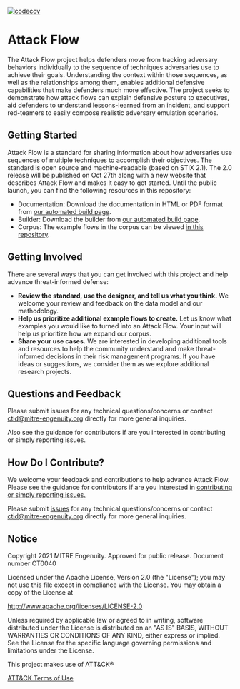 [![codecov](https://codecov.io/gh/center-for-threat-informed-defense/attack-flow/branch/main/graph/badge.svg?token=MSGpc9mM6U)](https://codecov.io/gh/center-for-threat-informed-defense/attack-flow)

<!--
When updating README.md, take a look at overview.rst and consider if you should
make the same updates there.
-->

# Attack Flow

The Attack Flow project helps defenders move from tracking adversary behaviors
individually to the sequence of techniques adversaries use to achieve their
goals. Understanding the context within those sequences, as well as the
relationships among them, enables additional defensive capabilities that make
defenders much more effective. The project seeks to demonstrate how attack flows
can explain defensive posture to executives, aid defenders to understand
lessons-learned from an incident, and support red-teamers to easily compose
realistic adversary emulation scenarios.

## Getting Started

Attack Flow is a standard for sharing information about how adversaries use sequences of
multiple techniques to accomplish their objectives. The standard is open source and machine-readable 
(based on STIX 2.1). The 2.0 release will be published on Oct 27th along with a new website
that describes Attack Flow and makes it easy to get started. Until the public launch, you can
find the following resources in this repository:

* Documentation: Download the documentation in HTML or PDF format from [our automated build page](https://github.com/center-for-threat-informed-defense/attack-flow-private/actions/runs/3138408426).
* Builder: Download the builder from [our automated build page](https://github.com/center-for-threat-informed-defense/attack-flow-private/actions/runs/3138408426).
* Corpus: The example flows in the corpus can be viewed [in this repository](https://github.com/center-for-threat-informed-defense/attack-flow-private/tree/convert_flows_to_v2/corpus).

## Getting Involved

There are several ways that you can get involved with this project and help
advance threat-informed defense:

- **Review the standard, use the designer, and tell us what you think.**  We
  welcome your review and feedback on the data model and our methodology.
- **Help us prioritize additional example flows to create.** Let us know what
  examples you would like to turned into an Attack Flow. Your input will help us
  prioritize how we expand our corpus.
- **Share your use cases.** We are interested in developing additional tools and
  resources to help the community understand and make threat-informed decisions
  in their risk management programs. If you have ideas or suggestions, we
  consider them as we explore additional research projects.

## Questions and Feedback

Please submit issues for any technical questions/concerns or contact
ctid@mitre-engenuity.org directly for more general inquiries.

Also see the guidance for contributors if are you interested in contributing or
simply reporting issues.

## How Do I Contribute?

We welcome your feedback and contributions to help advance Attack Flow. Please
see the guidance for contributors if are you interested in [contributing or
simply reporting issues.](/CONTRIBUTING.md)

Please submit
[issues](https://github.com/center-for-threat-informed-defense/attack-flow/issues)
for any technical questions/concerns or contact ctid@mitre-engenuity.org
directly for more general inquiries.

## Notice

Copyright 2021 MITRE Engenuity. Approved for public release. Document number
CT0040

Licensed under the Apache License, Version 2.0 (the "License"); you may not use
this file except in compliance with the License. You may obtain a copy of the
License at

http://www.apache.org/licenses/LICENSE-2.0

Unless required by applicable law or agreed to in writing, software distributed
under the License is distributed on an "AS IS" BASIS, WITHOUT WARRANTIES OR
CONDITIONS OF ANY KIND, either express or implied. See the License for the
specific language governing permissions and limitations under the License.

This project makes use of ATT&CK®

[ATT&CK Terms of Use](https://attack.mitre.org/resources/terms-of-use/)
